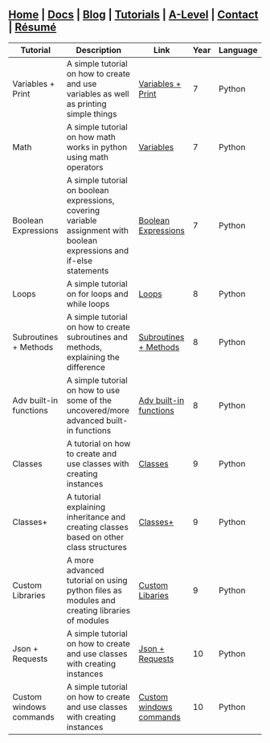 ## [Home](http://libnexus.github.io/Site) | [Docs](https://libnexus.github.io/Site/docs) | [Blog](https://www.youtube.com/watch?v=dQw4w9WgXcQ) | [Tutorials](https://libnexus.github.io/Site/tutorials) | [A-Level](https://libnexus.github.io/Site/a-level) | [Contact](https://libnexus.github.io/Site/contact) | [Résumé](https://libnexus.github.io/Site/résumé)

| Tutorial | Description | Link | Year | Language |
| --- | --- | --- | --- | --- |
| Variables + Print | A simple tutorial on how to create and use variables as well as printing simple things | [Variables + Print](https://libnexus.github.io/site/tutorials/python/variables-and-print) | 7 | Python |
| Math | A simple tutorial on how math works in python using math operators | [Variables](https://libnexus.github.io/site/tutorials/python/variables) | 7 | Python |
| Boolean Expressions | A simple tutorial on boolean expressions, covering variable assignment with boolean expressions and if-else statements | [Boolean Expressions](https://libnexus.github.io/site/tutorials/python/booleanexpressions) | 7 | Python |
| Loops | A simple tutorial on for loops and while loops | [Loops](https://libnexus.github.io/site/tutorials/python/loops) | 8 | Python |
| Subroutines + Methods | A simple tutorial on how to create subroutines and methods, explaining the difference | [Subroutines + Methods](https://libnexus.github.io/site/tutorials/python/subroutines-and-methods) | 8 | Python |
| Adv built-in functions | A simple tutorial on how to use some of the uncovered/more advanced built-in functions | [Adv built-in functions](https://libnexus.github.io/site/tutorials/python/adv-built-in-functions-and-methods) | 8 | Python |
| Classes | A tutorial on how to create and use classes with creating instances | [Classes](https://libnexus.github.io/site/tutorials/python/classes) | 9 | Python |
| Classes+ | A tutorial explaining inheritance and creating classes based on other class structures | [Classes+](https://libnexus.github.io/site/tutorials/python/classesplus) | 9 | Python |
| Custom Libraries | A more advanced tutorial on using python files as modules and creating libraries of modules | [Custom Libaries](https://libnexus.github.io/site/tutorials/python/custom-libraries) | 9 | Python |
| Json + Requests  | A simple tutorial on how to create and use classes with creating instances | [Json + Requests](https://libnexus.github.io/site/tutorials/python/json-and-requests) | 10 | Python |
| Custom windows commands | A simple tutorial on how to create and use classes with creating instances | [Custom windows commands](https://libnexus.github.io/site/tutorials/python/custom-windows-commands) | 10 | Python |